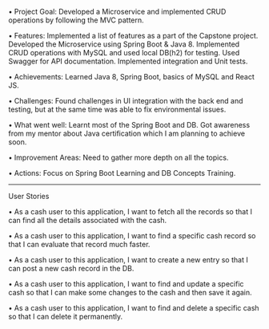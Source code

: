•	Project Goal: Developed a Microservice and implemented CRUD operations by following the MVC pattern.

•	Features: Implemented a list of features as a part of the Capstone project. Developed the Microservice using Spring Boot & Java 8. Implemented CRUD operations with MySQL and used local DB(h2) for testing. Used Swagger for API documentation. Implemented integration and Unit tests.

•	Achievements: Learned Java 8, Spring Boot, basics of MySQL and React JS.

•	Challenges: Found challenges in UI integration with the back end and testing, but at the same time was able to fix environmental issues.

•	What went well: Learnt most of the Spring Boot and DB. Got awareness from my mentor about Java certification which I am planning to achieve soon.

•	Improvement Areas: Need to gather more depth on all the topics.

•	Actions: Focus on Spring Boot Learning and DB Concepts Training.
________________________________________
User Stories

•	As a cash user to this application, I want to fetch all the records so that I can find all the details associated with the cash.

•	As a cash user to this application, I want to find a specific cash record so that I can evaluate that record much faster.

•	As a cash user to this application, I want to create a new entry so that I can post a new cash record in the DB.

•	As a cash user to this application, I want to find and update a specific cash so that I can make some changes to the cash and then save it again.

•	As a cash user to this application, I want to find and delete a specific cash so that I can delete it permanently.

